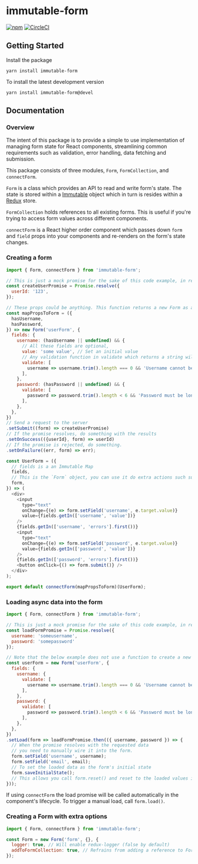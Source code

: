 # immutable-form

[![npm](https://img.shields.io/npm/v/immutable-form.svg)](https://www.npmjs.com/package/immutable-form) [![CircleCI](https://circleci.com/gh/Intelight/immutable-form.svg?style=svg)](https://circleci.com/gh/Intelight/immutable-form)

## Getting Started

Install the package

```
yarn install immutable-form
```

To install the latest development version

```
yarn install immutable-form@devel
```

## Documentation

### Overview

The intent of this package is to provide a simple to use implementation of managing form state for React components, streamlining common requirements such as validation, error handling, data fetching and submission.

This package consists of three modules, `Form`, `FormCollection`, and `connectForm`.

`Form` is a class which provides an API to read and write form's state. The state is stored within a [Immutable](https://facebook.github.io/immutable-js/docs/) object which in turn is resides within a [Redux](https://github.com/reactjs/redux/) store.

`FormCollection` holds references to all existing forms. This is useful if you're trying to access form values across different components.

`connectForm` is a React higher order component which passes down `form` and `field` props into your components and re-renders on the form's state changes.

### Creating a form

```javascript
import { Form, connectForm } from 'immutable-form';

// This is just a mock promise for the sake of this code example, in reality this promise should originate from performing an async call to some api.
const createUserPromise = Promise.resolve({
  userId: '123',
});

// These props could be anything. This function returns a new Form as a function of props.
const mapPropsToForm = ({
  hasUsername,
  hasPassword,
}) => new Form('userForm', {
  fields: {
    username: (hasUsername || undefined) && {
      // All these fields are optional,
      value: 'some value', // Set an initial value
      // Any validation function in validate which returns a string will cause a validation error. Each validation function receives the field value and the form reference as parameters.
      validate: [
        username => username.trim().length === 0 && 'Username cannot be be empty',
      ],
    },
    password: (hasPassword || undefined) && {
      validate: [
        password => password.trim().length < 6 && 'Password must be longer than 6 characters',
      ],
    },
  },
})
// Send a request to the server
.setSubmit((form) => createUserPromise)
// If the promise resolves, do something with the results
.setOnSuccess(({userId}, form) => userId)
// If the promise is rejected, do something.
.setOnFailure((err, form) => err);

const UserForm = ({
  // fields is a an Immutable Map
  fields,
  // This is the `Form` object, you can use it do extra actions such submitting the form.
  form,
}) => (
  <div>
    <input
      type="text"
      onChange={(e) => form.setField('username', e.target.value)}
      value={fields.getIn(['username', 'value'])}
    />
    {fields.getIn(['username', 'errors'].first())}
    <input
      type="text"
      onChange={(e) => form.setField('password', e.target.value)}
      value={fields.getIn(['password', 'value'])}
    />
    {fields.getIn(['password', 'errors'].first())}
    <button onClick={() => form.submit()} />
  </div>
);

export default connectForm(mapPropsToForm)(UserForm);

```

### Loading async data into the form

```javascript
import { Form, connectForm } from 'immutable-form';

// This is just a mock promise for the sake of this code example, in reality this promise should originate from performing an async call to some api.
const loadFormPromise = Promise.resolve({
  username: 'someusername',
  password: 'somepassword'
});

// Note that the below example does not use a function to create a new Form. See above for that use case.
const userForm = new Form('userForm', {
  fields: {
    username: {
      validate: [
        username => username.trim().length === 0 && 'Username cannot be be empty',
      ],
    },
    password: {
      validate: [
        password => password.trim().length < 6 && 'Password must be longer than 6 characters',
      ],
    },
  },
})
.setLoad(form => loadFormPromise.then(({ username, password }) => {
  // When the promise resolves with the requested data
  // you need to manually wire it into the form.
  form.setField('username', username);
  form.setField('email', email);
  // To set the loaded data as the form's initial state
  form.saveInitialState();
  // This allows you call form.reset() and reset to the loaded values instead of an empty form.
}));

```

If using `connectForm` the load promise will be called automatically in the component's lifecycle. To trigger a manual load, call `form.load()`.

### Creating a Form with extra options

```javascript
import { Form, connectForm } from 'immutable-form';

const Form = new Form('form', {}, {
  logger: true, // Will enable redux-logger (false by default)
  addToFormCollection: true, // Refrains from adding a reference to FormCollection, (true by default)
});
```

